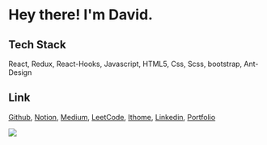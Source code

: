 # Hey there! I'm David.

## Tech Stack

React, Redux, React-Hooks, Javascript, HTML5, Css, Scss, bootstrap, Ant-Design

## Link
[Github](https://github.com/janlin002),
[Notion](https://www.notion.so/Jan-s-a5e3536df10849118641cc3d1ed6b46b),
[Medium](https://123davidbill.medium.com/),
[LeetCode](https://leetcode.com/123davidbill/),
[Ithome](https://ithelp.ithome.com.tw/users/20129747),
[Linkedin](https://www.linkedin.com/in/jan-l-b51ba79b/),
[Portfolio](https://janlin002.github.io/portfolio/#/)

<img src="https://github-readme-stats.vercel.app/api/top-langs/?username=janlin002&show_icons=true&langs_count=30&layout=compact&include_all_commits=true&count_private=true&bg_color=ligth&title_color=dark&text_color=dark&hide=jupyter%20notebook,css,html,hack,%23">



